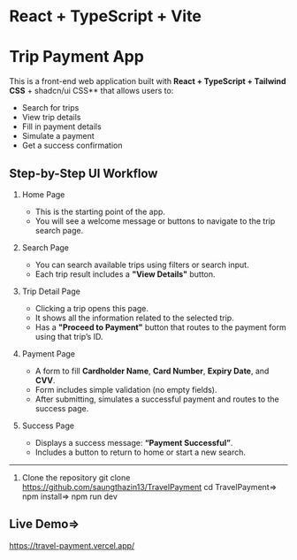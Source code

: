 # React + TypeScript + Vite
# Trip Payment App
This is a front-end web application built with **React + TypeScript + Tailwind CSS** + shadcn/ui CSS**  that allows users to:

- Search for trips
- View trip details
- Fill in payment details
- Simulate a payment
- Get a success confirmation



## Step-by-Step UI Workflow

1. Home Page
   - This is the starting point of the app.
   - You will see a welcome message or buttons to navigate to the trip search page.

2. Search Page 
   - You can search available trips using filters or search input.
   - Each trip result includes a **"View Details"** button.

3. Trip Detail Page 
   - Clicking a trip opens this page.
   - It shows all the information related to the selected trip.
   - Has a **"Proceed to Payment"** button that routes to the payment form using that trip’s ID.

4. Payment Page
   - A form to fill **Cardholder Name**, **Card Number**, **Expiry Date**, and **CVV**.
   - Form includes simple validation (no empty fields).
   - After submitting, simulates a successful payment and routes to the success page.

5. Success Page
   - Displays a success message: **“Payment Successful”**.
   - Includes a button to return to home or start a new search.

---
1. Clone the repository
git clone https://github.com/saungthazin13/TravelPayment
cd TravelPayment=>
npm install=>
npm run dev

## Live Demo=>
https://travel-payment.vercel.app/


